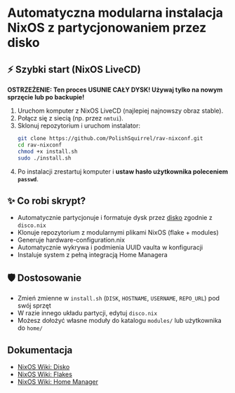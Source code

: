 # Automatyczna modularna instalacja NixOS z partycjonowaniem przez disko

## ⚡ Szybki start (NixOS LiveCD)

**OSTRZEŻENIE: Ten proces USUNIE CAŁY DYSK! Używaj tylko na nowym sprzęcie lub po backupie!**

1. Uruchom komputer z NixOS LiveCD (najlepiej najnowszy obraz stable).
2. Połącz się z siecią (np. przez `nmtui`).
3. Sklonuj repozytorium i uruchom instalator:
   ```sh
   git clone https://github.com/PolishSquirrel/rav-nixconf.git
   cd rav-nixconf
   chmod +x install.sh
   sudo ./install.sh
   ```
4. Po instalacji zrestartuj komputer i **ustaw hasło użytkownika poleceniem `passwd`**.

## ✨ Co robi skrypt?
- Automatycznie partycjonuje i formatuje dysk przez [disko](https://nixos.wiki/wiki/Disko) zgodnie z `disco.nix`
- Klonuje repozytorium z modularnymi plikami NixOS (flake + modules)
- Generuje hardware-configuration.nix
- Automatycznie wykrywa i podmienia UUID vaulta w konfiguracji
- Instaluje system z pełną integracją Home Managera

## 🛡️ Dostosowanie
- Zmień zmienne w `install.sh` (`DISK`, `HOSTNAME`, `USERNAME`, `REPO_URL`) pod swój sprzęt
- W razie innego układu partycji, edytuj `disco.nix`
- Możesz dołożyć własne moduły do katalogu `modules/` lub użytkownika do `home/`

## Dokumentacja
- [NixOS Wiki: Disko](https://nixos.wiki/wiki/Disko)
- [NixOS Wiki: Flakes](https://nixos.wiki/wiki/Flakes)
- [NixOS Wiki: Home Manager](https://nixos.wiki/wiki/Home_Manager)
